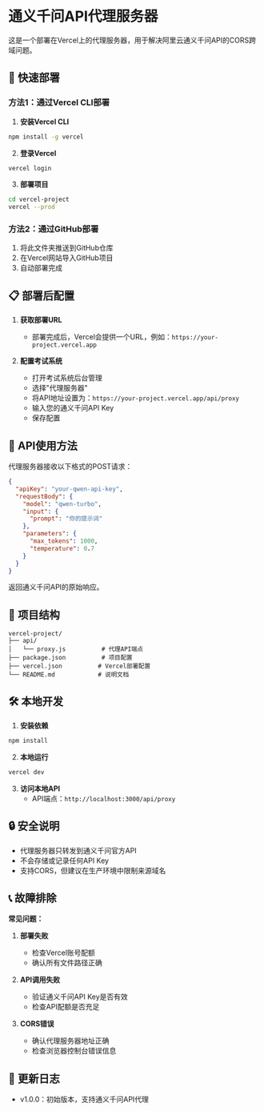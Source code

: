 # 通义千问API代理服务器

这是一个部署在Vercel上的代理服务器，用于解决阿里云通义千问API的CORS跨域问题。

## 🚀 快速部署

### 方法1：通过Vercel CLI部署

1. **安装Vercel CLI**
```bash
npm install -g vercel
```

2. **登录Vercel**
```bash
vercel login
```

3. **部署项目**
```bash
cd vercel-project
vercel --prod
```

### 方法2：通过GitHub部署

1. 将此文件夹推送到GitHub仓库
2. 在Vercel网站导入GitHub项目
3. 自动部署完成

## 📋 部署后配置

1. **获取部署URL**
   - 部署完成后，Vercel会提供一个URL，例如：`https://your-project.vercel.app`

2. **配置考试系统**
   - 打开考试系统后台管理
   - 选择"代理服务器"
   - 将API地址设置为：`https://your-project.vercel.app/api/proxy`
   - 输入您的通义千问API Key
   - 保存配置

## 🔧 API使用方法

代理服务器接收以下格式的POST请求：

```json
{
  "apiKey": "your-qwen-api-key",
  "requestBody": {
    "model": "qwen-turbo",
    "input": {
      "prompt": "你的提示词"
    },
    "parameters": {
      "max_tokens": 1000,
      "temperature": 0.7
    }
  }
}
```

返回通义千问API的原始响应。

## 📁 项目结构

```
vercel-project/
├── api/
│   └── proxy.js          # 代理API端点
├── package.json          # 项目配置
├── vercel.json          # Vercel部署配置
└── README.md            # 说明文档
```

## 🛠️ 本地开发

1. **安装依赖**
```bash
npm install
```

2. **本地运行**
```bash
vercel dev
```

3. **访问本地API**
   - API端点：`http://localhost:3000/api/proxy`

## 🔒 安全说明

- 代理服务器只转发到通义千问官方API
- 不会存储或记录任何API Key
- 支持CORS，但建议在生产环境中限制来源域名

## 📞 故障排除

**常见问题：**

1. **部署失败**
   - 检查Vercel账号配额
   - 确认所有文件路径正确

2. **API调用失败**
   - 验证通义千问API Key是否有效
   - 检查API配额是否充足

3. **CORS错误**
   - 确认代理服务器地址正确
   - 检查浏览器控制台错误信息

## 📝 更新日志

- v1.0.0：初始版本，支持通义千问API代理